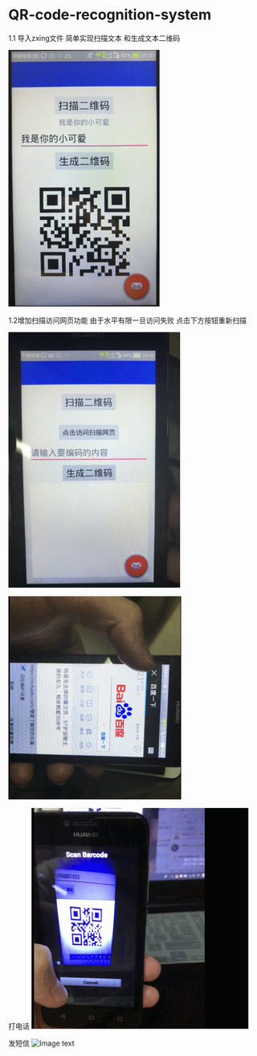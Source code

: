 # QR-code-recognition-system
1.1
导入zxing文件
简单实现扫描文本 和生成文本二维码
   
   
![Image text](https://github.com/babayang/QR-code-recognition-system/raw/master/1.png)


1.2增加扫描访问网页功能
由于水平有限一旦访问失败
点击下方按钮重新扫描
 
     
![Image text](https://github.com/babayang/QR-code-recognition-system/raw/master/2.png)

![Image text](https://github.com/babayang/QR-code-recognition-system/raw/master/2.gif)

打电话
![Image text](https://github.com/babayang/QR-code-recognition-system/raw/master/call.gif)

发短信
![Image text](https://github.com/babayang/QR-code-recognition-system/raw/master/massage.gif)
